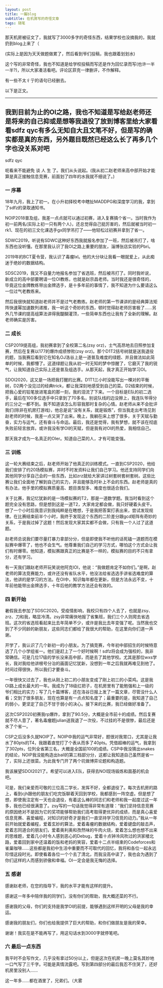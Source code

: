 ```yaml
---
layout: post
title: 一篇blog
subtitle: 在机房写的奇怪文章
tags: 随笔
---
```


那天机房被征文了，我就写了3000多字的奇怪东西，结果学校也没摘我的，我就扔到blog上来了（

(实际上是因为天天做题做累了，然后看到爷们投稿，我也跟着划划水)

这个写的非常奇怪，我也不知道是给学校投稿而写还是作为回忆录而写(也许一半一半?)，所以大家凑活看吧。评论区菲克一律删评，不作解释。

有一些不太彳亍的语句已经删去。

以下是正文。

------------

## 我到目前为止的OI之路，我也不知道是写给赵老师还是将来的自己抑或是想等我退役了放到博客里给大家看看sdfz qyc有多么无知自大且文笔不好，但是写的确实都是真的东西，另外题目既然已经这么长了再多几个字也没关系对吧

sdfz qyc

呃看来不能避免 谈 人 生 了。我们从头说起。(我从初二赵老师来高中部开始才能算是真正接触信息竞赛，前面划了四年的水我就不细说了。)

### 一 序幕

18年九月，我上了初一。在小升初择校考中瞎扯MADDPG和深度学习的我，拿到了sdfz的录取通知书。

NOIP2018普及组，我差一点点就可以通过初赛，进入复赛搞个省一。当时我作为初一前两名(实际上初一只有两个人)，还总觉得自己挺厉害的，然后就被当时初一rk1、现在的初三文化课选手gx同学吊打了——他轻松过初赛并拿到了省一。

SDWC2019，听说有SDWC这种好东西我就报名参加了一班，然后被吊打了，啥东西也没听懂。在那里我认识了我OI之路上重要的朋友，淄博张店实验的Pbri。

2019年的BCT夏令营，我认识了毒瘤lxl。他的大分块让我看一眼就爱上，从此痴迷于绝妙的数据结构。

SDSC2019，我又不自量力地报名参加了省选班，然后被吊打了。同时我听说，新成立的高中部要聘请一位OI教练，也就是赵宗昌老师。当时我还是很奇怪的，毕竟这位金牌教练带出金牌选手，是十多年前的事情了，我不知道为什么要请这么一位过气老教练来。

然后我很快就知道赵老师并不是过气老教练。赵老师的第一节课讲的是经典算法矩阵快速幂加速数列递推，我一听这个奇妙的东西，顿时觉得赵老师厉害极了……另外几节课的提高组算法讲得我醍醐灌顶，一些简单东西也让我有了全新的理解。赵老师确实是厉害。

### 二 成长

CSP2019提高组，我初赛拿到了全校第二名(zsy orz)，士气高昂地去日照参加复赛，然后在复赛以177的爆炸成绩惨败(zsy orz)。那个D1T2括号树就是送我退役的题，当我赛后看到它在知名OJ洛谷上是一道普及难度的绿题、并且做法如此简单的时候，我都懵了。这道绿题让我从初一时无知的梦中惊醒了，它磨灭了我的锐气，让我知道自己实际上还是普及组选手。从那天起，我才真正开始学习OI。

SDOI2020，这又是一场把我打醒的比赛。D1T1三小时没能写出一棵对的平衡树，D2两个没见过的经典trick，都让我深刻地感受到自己的菜。D2结束的时候，把我心爱的铅笔放进笔盒的那一刻，我的泪流了下来。一个目标是E队的初二选手，最后在100多位选手中只拿到了70多名，别说队线的边没擦上，我连队爷得分的三分之一都不到。我不知道该怎么形容我那时复杂的心情。赵老师从来不会批评我们(除非在机房打游戏)，他总是说”没有关系，就是锻炼”，但当我走出考场见到赵老师的时候，我差一点又哭了出来。晚上，我躺在床上想了很多，关于天赋与勤奋，实力与运气，还有奋斗与命运。最后，我还是觉得，我有梦想，就不该在彻底失败前轻言放弃。或许我没有学OI的天赋，但是我有对OI的热爱，我相信自己。

那天我才成为一名真正的OIer。知道自己菜的人，才有可能变强。

### 三 训练

这一轮大赛结束之后，赵老师开始了他真正的训练模式。一直到CSP2020，他给我们安排了约20场模拟赛，并时不时发资料让我们自己学习。他还支持同学们向其他同学分享自己会的一些东西，比如zrz就给大家讲过树套树套树套树。这些比赛让我们全面地了解到自己的实力，并且能够及时补上不会的东西。赵老师是真的有办法，他手里的模拟赛质量高、题目类型多、难度也很适合我们。

关于比赛，我记忆犹新的是一场模拟赛的T2，那是一道数学题。我当时看到这个题完全没有思路，但是想到这是一道T2，大家肯定都会做，我只好硬着头皮干。想了一个小时后我意识到我纯粹是在瞎想，于是我把答案打表出来，尝试发现规律。在比赛结束前半个小时，我终于发现这个东西的二阶差分跟gcd矩阵有奇妙的关系，于是我过掉了这题！然后发现大家其实都不会做，只有我一个人过了这道题。

赵老师总说我们要尽量打暴力拿部分分，但是即使我不听他的话死磕一道题而在模拟赛中爆零了，他也不会生气。他尊重我们自己的学习方式，哪怕这个方式会让我们有时爆零。他知道，模拟赛跟真正的比赛是不一样的，模拟赛的目的不只有拿分，还有学习。

有一天我们跟赵老师开玩笑说他阿克IOI，他说：“我做题肯定不如你们。”是啊，赵老师的算法竞赛能力，或许还没有省队水平，他没法给省选选手讲省选难度的算法，他讲的是学习的方法。在OI中，知识每年都在更新，但是方法永远不变，十年前他能带出金牌选手，十年后他的教学方法还会有效的。

### 四 新开始

暑假我去参加了SDSC2020。受疫情影响，我校只有四个人去了，也就是zsy、zrz、刀和我，略显冷清。zsy非常痛快地报了省集班，我们三个人则爬去省选班。这次的省选班看起来比去年简单不少，或许是我比去年变强了呢。当然我也交到了不少同龄的新朋友，这些同志们都给了我很大的帮助，在这里向你们道一声谢。

开学了，我认识了几个新初一的小朋友。为了搞竞赛，今年初中部招生的时候特意选了几个小学组省一。他们是赶上了一个好时候啊！sdfz将会成为强校的，我非常确信。可是几位17级的学长没来高中部，而是去了其他学校。尤其是那位wxs学长，我对我给他讲根号分治的画面记忆犹新，没想到一年之后我就再难见到他了。时间过得很快，所以我们才要奋斗。

一年很快又过去了，我也从刚上初二的小朋友变成了刚上初三的小菜鸡。这是我OI路上成长最大的一年。我成为了18级扛把子，在机房里有了能勉强和上一级的爷们相比的实力；写了几十篇博客，还在洛谷日报上发了一篇文章，尽管没什么人看；交到了很多朋友，现在也算是有一点点知名度了；最重要的是，我知道了自己的弱小，更坚定了自己不甘于弱小的决心。接下来的比赛，我已经做好准备了。

这次CSP2020初赛我rp爆炸，拿到了90.5分，大概是全市前十的成绩。然后复赛就不尽人意了，著名毒瘤题julian送我退了一次役，不过挂的不是很惨，最后还是水了个省一。

CSP之后没多久就NOIP了。NOIP中我的运气非常好，题很对我胃口，尤其是让我水了80pts的T4，我跟着直觉打了个表从而多了40pts。凭借超棒的运气，我拿到了302pts，位列全省第三名，大概是全国前100的成绩。CSP中我没猜出snakes的结论，NOIP我没能构造出ball的第三档部分分，这都让我知道自己虽然是省一了，实际上还很菜。为此我专门开了两个坑做博弈论题和构造题。

我该展望SDOI2021了。希望可以进入E队，获得去NOI现场锻炼和面基的机会吧。

可是，我们亲爱而可敬的三位高二学长，发挥不好，全都退役了。每次去机房的路上，看到cjh跟他的朋友们吃完饭聊着天回到学校，我都感到一阵空虚。但是想了想，即使我注定有一天也会退役，有着这么棒的同志们和老师和我一起度过这一年多，我也已经很满意了。zsy写的一句话我觉得非常有道理：“我们坚持信息竞赛的原因绝对不是因为它的奖项能够帮助我们高考取得更优异的成绩，而是真心喜爱信息竞赛、喜爱编程，对知识的好奇才是我们一直坚持学习信竞的动力。”我从一年前开始就爱着编程，爱着玄妙的算法，爱着毒瘤的数据结构，爱着键盘的敲击声，爱着志同道合的朋友们，爱着奥利奥和孜然味的牛肉火烧，爱着怎么想也想不出来的思维题，爱着几小时令人感到恶心的Debug，爱着十点钟冷风吹过的洪家楼北路，爱着回到家中还温着的饭和老妈的笑容，爱着十二点半结束的Codeforces和雀巢咖啡……这些都是我初中生活中重要而不可取代的回忆，我将和各位一起永远珍惜这段时光。即使看着各位一个个去了清北，而我没高中读了，我也会为遇到了你们这样的人而感到骄傲和幸福。OI一定会是我无悔的选择。

### 五 感谢

感谢赵老师，在您的指导下，我的水平才能有这样的提升。

感谢这一年多中陪伴我的同学们，没有你们的帮助，我大概还菜的不行。

感谢我的父母，你们的支持是我学OI的前提，能够遇到这样开明的父母是我的幸运。

感谢我的朋友们，你们也给我提供了巨大的帮助，和你们做朋友是我的荣幸。

谢谢！我实在是不能再写了，用这句话水到3000字就停笔吧。

### 六 最后一点东西

我平时不会写作文，几乎没有拿过50分以上，但是这次在机房一晚上莫名其妙地一口气写了三千字。可能是真情流露吧。写到第四部分的最后我忍不住哭了，还好机房里没别人……

这一年多……都在酒里了，兄弟们。（大雾